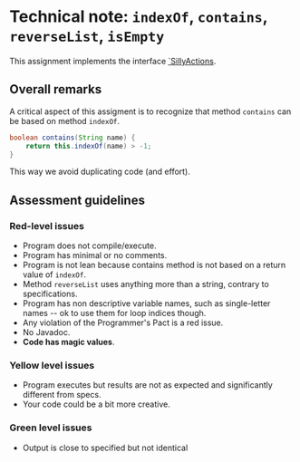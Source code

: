 # Technical note: `indexOf`, `contains`, `reverseList`, `isEmpty`

This assignment implements the interface [`SillyActions](./SillyActions.java).

## Overall remarks

A critical aspect of this assigment is to recognize that method `contains` can be based on method `indexOf`.

```java
boolean contains(String name) {
    return this.indexOf(name) > -1;
}
```

This way we avoid duplicating code (and effort). 

## Assessment guidelines

### Red-level issues

* Program does not compile/execute.
* Program has minimal or no comments.
* Program is not lean because contains method is not based on a return value of `indexOf`.
* Method `reverseList` uses anything more than a string, contrary to specifications.
* Program has non descriptive variable names, such as single-letter names -- ok to use them for loop indices though.
* Any violation of the Programmer's Pact is a red issue.
* No Javadoc.
* **Code has magic values**. 

### Yellow level issues

* Program executes but results are not as expected and significantly different from specs.
* Your code could be a bit more creative.


### Green level issues

* Output is close to specified but not identical
